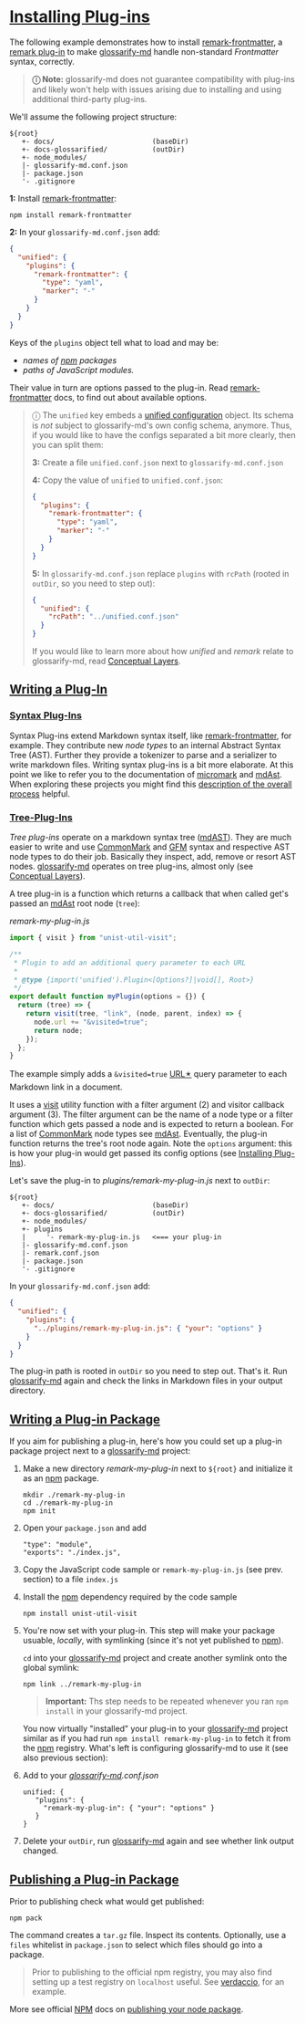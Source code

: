 # [Installing Plug-ins](#installing-plug-ins)

[doc-conceptual-layers]: ./conceptual-layers.md

[mdast-util-visit]: https://npmjs.com/package/mdast-util-visit

[remark-discussion]: https://github.com/remarkjs/remark/discussions/869#discussioncomment-1602674

[remark-frontmatter]: https://npmjs.com/package/remark-frontmatter

[remark-plugin]: https://github.com/remarkjs/awesome-remark

[unified-config]: https://github.com/unifiedjs/unified-engine/blob/main/doc/configure.md

[verdaccio]: https://npmjs.com/package/verdaccio

The following example demonstrates how to install [remark-frontmatter], a [remark plug-in][remark-plugin] to make [glossarify-md][1] handle non-standard *Frontmatter* syntax, correctly.

> **ⓘ  Note:** glossarify-md does not guarantee compatibility with plug-ins and likely won't help with issues arising due to installing and using additional third-party plug-ins.

We'll assume the following project structure:

    ${root}
       +- docs/                        (baseDir)
       +- docs-glossarified/           (outDir)
       +- node_modules/
       |- glossarify-md.conf.json
       |- package.json
       '- .gitignore

**1:** Install [remark-frontmatter]:

    npm install remark-frontmatter

**2:** In your `glossarify-md.conf.json` add:

```json
{
  "unified": {
    "plugins": {
      "remark-frontmatter": {
        "type": "yaml",
        "marker": "-"
      }
    }
  }
}
```

Keys of the `plugins` object tell what to load and may be:

*   *names of [npm][2] packages*
*   *paths of JavaScript modules.*

Their value in turn are options passed to the plug-in. Read [remark-frontmatter] docs, to find out about available options.

> ⓘ The `unified` key embeds a [unified configuration][unified-config] object. Its schema is *not* subject to glossarify-md's own config schema, anymore. Thus, if you would like to have the configs separated a bit more clearly, then you can split them:
>
> **3:** Create a file `unified.conf.json` next to `glossarify-md.conf.json`
>
> **4:** Copy the value of `unified` to `unified.conf.json`:
>
> ```json
> {
>   "plugins": {
>     "remark-frontmatter": {
>       "type": "yaml",
>       "marker": "-"
>     }
>   }
> }
> ```
>
> **5:** In `glossarify-md.conf.json` replace `plugins` with `rcPath` (rooted in `outDir`, so you need to step out):
>
> ```json
> {
>   "unified": {
>     "rcPath": "../unified.conf.json"
>   }
> }
> ```
>
> If you would like to learn more about how *unified* and *remark* relate to glossarify-md, read [Conceptual Layers][doc-conceptual-layers].

## [Writing a Plug-In](#writing-a-plug-in)

### [Syntax Plug-Ins](#syntax-plug-ins)

Syntax Plug-ins extend Markdown syntax itself, like [remark-frontmatter], for example. They contribute new *node types* to an internal Abstract Syntax Tree (AST). Further they provide a tokenizer to parse and a serializer to write markdown files. Writing syntax plug-ins is a bit more elaborate. At this point we like to refer you to the documentation of [micromark][3] and [mdAst][4]. When exploring these projects you might find this [description of the overall process][remark-discussion] helpful.

### [Tree-Plug-Ins](#tree-plug-ins)

*Tree plug-ins* operate on a markdown syntax tree ([mdAST][4]). They are much easier to write and use [CommonMark][5] and [GFM][6] syntax and respective AST node types to do their job. Basically they inspect, add, remove or resort AST nodes. [glossarify-md][1] operates on tree plug-ins, almost only (see [Conceptual Layers][doc-conceptual-layers]).

A tree plug-in is a function which returns a callback that when called get's passed an [mdAst][4] root node (`tree`):

*remark-my-plug-in.js*

```js
import { visit } from "unist-util-visit";

/**
 * Plugin to add an additional query parameter to each URL
 *
 * @type {import('unified').Plugin<[Options?]|void[], Root>}
 */
export default function myPlugin(options = {}) {
  return (tree) => {
    return visit(tree, "link", (node, parent, index) => {
      node.url += "&visited=true";
      return node;
    });
  };
}
```

The example simply adds a `&visited=true` [URL🟉][7] query parameter to each Markdown link in a document.

It uses a [visit][mdast-util-visit] utility function with a filter argument (2) and visitor callback argument (3). The filter argument can be the name of a node type or a filter function which gets passed a node and is expected to return a boolean.  For a list of [CommonMark][5] node types see [mdAst][4]. Eventually, the plug-in function returns the tree's root node again.
Note the `options` argument: this is how your plug-in would get passed its config options (see [Installing Plug-Ins][8]).

Let's save the plug-in to *plugins/remark-my-plug-in.js* next to `outDir`:

    ${root}
       +- docs/                        (baseDir)
       +- docs-glossarified/           (outDir)
       +- node_modules/
       +- plugins
       |     '- remark-my-plug-in.js   <=== your plug-in
       |- glossarify-md.conf.json
       |- remark.conf.json
       |- package.json
       '- .gitignore

In your `glossarify-md.conf.json` add:

```json
{
  "unified": {
    "plugins": {
      "../plugins/remark-my-plug-in.js": { "your": "options" }
    }
  }
}
```

The plug-in path is rooted in `outDir` so you need to step out.
That's it. Run [glossarify-md][1] again and check the links in Markdown files in your output directory.

## [Writing a Plug-in Package](#writing-a-plug-in-package)

If you aim for publishing a plug-in, here's how you could set up a plug-in package project next to a [glossarify-md][1] project:

1.  Make a new directory *remark-my-plug-in* next to `${root}` and initialize it as an [npm][2] package.

        mkdir ./remark-my-plug-in
        cd ./remark-my-plug-in
        npm init

2.  Open your `package.json` and add

        "type": "module",
        "exports": "./index.js",

3.  Copy the JavaScript code sample or `remark-my-plug-in.js` (see prev. section) to a file `index.js`

4.  Install the [npm][2] dependency required by the code sample

        npm install unist-util-visit

5.  You're now set with your plug-in. This step will make your package usuable, *locally*, with symlinking (since it's not yet published to [npm][2]).

    `cd` into your [glossarify-md][1] project and create another symlink onto the global symlink:

        npm link ../remark-my-plug-in

    > **Important:** Ths step needs to be repeated whenever you ran `npm install` in your glossarify-md project.

    You now virtually "installed" your plug-in to your [glossarify-md][1] project similar as if you had run `npm install remark-my-plug-in` to fetch it from the [npm][2] registry. What's left is configuring glossarify-md to use it (see also previous section):

6.  Add to your *[glossarify-md][1].conf.json*

        unified: {
           "plugins": {
             "remark-my-plug-in": { "your": "options" }
           }
        }

7.  Delete your `outDir`, run [glossarify-md][1] again and see whether link output changed.

## [Publishing a Plug-in Package](#publishing-a-plug-in-package)

Prior to publishing check what would get published:

    npm pack

The command creates a `tar.gz` file. Inspect its contents. Optionally, use a `files` whitelist in `package.json` to select which files should go into a package.

> Prior to publishing to the official npm registry, you may also find setting up a test registry on `localhost` useful. See [verdaccio], for an example.

More see official [NPM][2] docs on [publishing your node package][9].

[1]: https://github.com/about-code/glossarify-md "This project."

[2]: _references.md#npm "Node Package Manager."

[3]: https://github.com/micromark/ "A low-level extensible implementation of the CommonMark syntax specification (parsing and tokenizing)."

[4]: https://github.com/syntax-tree/mdast "Specification and Implementation of a Markdown Abstract Syntax Tree."

[5]: https://commonmark.org "Effort on providing a minimal set of standardized Markdown syntax."

[6]: https://github.github.com/gfm/ "GitHub Flavoured Markdown"

[7]: ./glossary.md#uri--url "Uniform Resource Identifier and Uniform Resource Locator are both the same thing, which is an ID with a syntax scheme://authority.tld/path/#fragment?query like https://my.org/foo/#bar?q=123."

[8]: #installing-plug-ins

[9]: https://docs.npmjs.com/packages-and-modules
